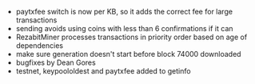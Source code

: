 * paytxfee switch is now per KB, so it adds the correct fee for large transactions
* sending avoids using coins with less than 6 confirmations if it can
* RezabitMiner processes transactions in priority order based on age of dependencies
* make sure generation doesn't start before block 74000 downloaded
* bugfixes by Dean Gores
* testnet, keypoololdest and paytxfee added to getinfo
